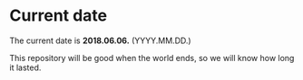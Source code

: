 # Current date

The current date is **2018.06.06.** (YYYY.MM.DD.)

This repository will be good when the world ends, so we will know how long it lasted.